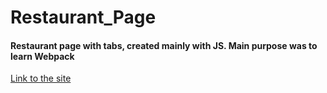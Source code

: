 # Restaurant_Page
#### Restaurant page with tabs, created mainly with JS. Main purpose was to learn Webpack

[Link to the site](https://ren0xx.github.io/Restaurant_Page/)
